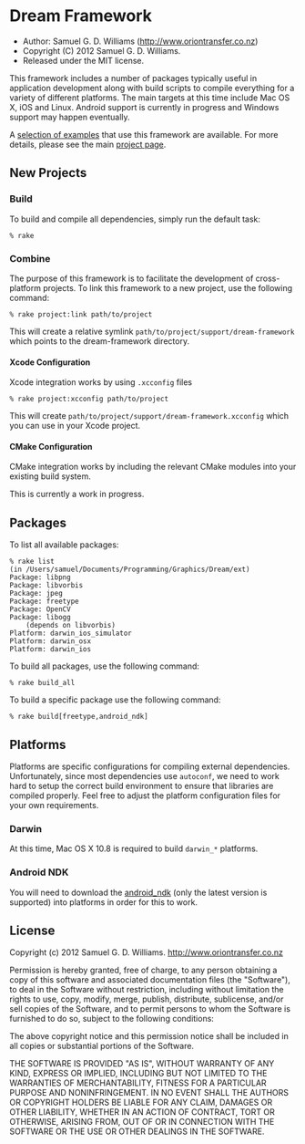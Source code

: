 # Dream Framework #

* Author: Samuel G. D. Williams (<http://www.oriontransfer.co.nz>)
* Copyright (C) 2012 Samuel G. D. Williams.
* Released under the MIT license.

This framework includes a number of packages typically useful in application development along with build scripts to compile everything for a variety of different platforms. The main targets at this time include Mac OS X, iOS and Linux. Android support is currently in progress and Windows support may happen eventually.

A [selection of examples][1] that use this framework are available. For more details, please see the main [project page][2].

[1]: https://github.com/ioquatix/dream-examples
[2]: http://www.oriontransfer.co.nz/research/dream

## New Projects ##

### Build ###

To build and compile all dependencies, simply run the default task:

	% rake

### Combine ###

The purpose of this framework is to facilitate the development of cross-platform projects. To link this framework to a new project, use the following command:

	% rake project:link path/to/project

This will create a relative symlink `path/to/project/support/dream-framework` which points to the dream-framework directory.

#### Xcode Configuration #####

Xcode integration works by using `.xcconfig` files

	% rake project:xcconfig path/to/project

This will create `path/to/project/support/dream-framework.xcconfig` which you can use in your Xcode project.

#### CMake Configuration ####

CMake integration works by including the relevant CMake modules into your existing build system.

This is currently a work in progress.

## Packages ##

To list all available packages:

	% rake list
	(in /Users/samuel/Documents/Programming/Graphics/Dream/ext)
	Package: libpng
	Package: libvorbis
	Package: jpeg
	Package: freetype
	Package: OpenCV
	Package: libogg
		(depends on libvorbis)
	Platform: darwin_ios_simulator
	Platform: darwin_osx
	Platform: darwin_ios

To build all packages, use the following command:

	% rake build_all

To build a specific package use the following command:

	% rake build[freetype,android_ndk]

## Platforms ##

Platforms are specific configurations for compiling external dependencies. Unfortunately, since most dependencies use `autoconf`, we need to work hard to setup the correct build environment to ensure that libraries are compiled properly. Feel free to adjust the platform configuration files for your own requirements.

### Darwin ###

At this time, Mac OS X 10.8 is required to build `darwin_*` platforms. 

### Android NDK ###

You will need to download the [android_ndk][1] (only the latest version is supported) into platforms in order for this to work.

[1]: http://www.crystax.net/android/ndk

## License ##

Copyright (c) 2012 Samuel G. D. Williams. <http://www.oriontransfer.co.nz>

Permission is hereby granted, free of charge, to any person obtaining a copy
of this software and associated documentation files (the "Software"), to deal
in the Software without restriction, including without limitation the rights
to use, copy, modify, merge, publish, distribute, sublicense, and/or sell
copies of the Software, and to permit persons to whom the Software is
furnished to do so, subject to the following conditions:

The above copyright notice and this permission notice shall be included in
all copies or substantial portions of the Software.

THE SOFTWARE IS PROVIDED "AS IS", WITHOUT WARRANTY OF ANY KIND, EXPRESS OR
IMPLIED, INCLUDING BUT NOT LIMITED TO THE WARRANTIES OF MERCHANTABILITY,
FITNESS FOR A PARTICULAR PURPOSE AND NONINFRINGEMENT. IN NO EVENT SHALL THE
AUTHORS OR COPYRIGHT HOLDERS BE LIABLE FOR ANY CLAIM, DAMAGES OR OTHER
LIABILITY, WHETHER IN AN ACTION OF CONTRACT, TORT OR OTHERWISE, ARISING FROM,
OUT OF OR IN CONNECTION WITH THE SOFTWARE OR THE USE OR OTHER DEALINGS IN
THE SOFTWARE.
